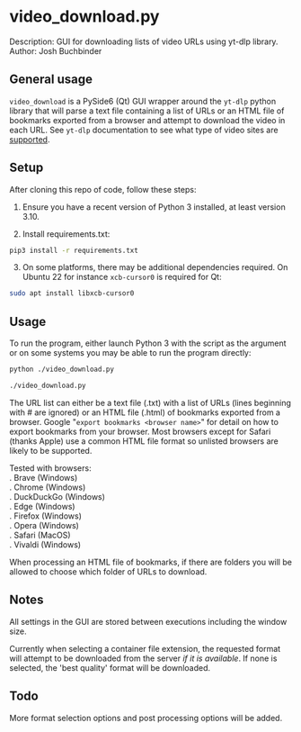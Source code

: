 # video_download.py  

Description: GUI for downloading lists of video URLs using yt-dlp library.
Author: Josh Buchbinder

## General usage  

`video_download` is a PySide6 (Qt) GUI wrapper around the `yt-dlp`
python library that will parse a text file containing a list of URLs
or an HTML file of bookmarks exported from a browser and attempt to
download the video in each URL. See `yt-dlp` documentation to see
what type of video sites are
[supported](https://github.com/yt-dlp/yt-dlp/blob/master/supportedsites.md).

## Setup  

After cloning this repo of code, follow these steps:  

1. Ensure you have a recent version of Python 3 installed, at least
version 3.10.

2. Install requirements.txt:  

```bash
pip3 install -r requirements.txt
```

3. On some platforms, there may be additional dependencies required. On
Ubuntu 22 for instance `xcb-cursor0` is required for Qt:  

```bash
sudo apt install libxcb-cursor0
```

## Usage  

To run the program, either launch Python 3 with the script as the argument or
on some systems you may be able to run the program directly:  

```bash
python ./video_download.py
```

```bash
./video_download.py
```

The URL list can either be a text file (.txt) with a list of URLs (lines
beginning with # are ignored) or an HTML file (.html) of bookmarks exported
from a browser.
Google "`export bookmarks <browser name>`" for detail on how to export
bookmarks from your browser. Most browsers except for Safari (thanks Apple)
use a common HTML file format so unlisted browsers are likely to be
supported.  

Tested with browsers:  
. Brave (Windows)  
. Chrome (Windows)  
. DuckDuckGo (Windows)  
. Edge (Windows)  
. Firefox (Windows)  
. Opera (Windows)  
. Safari (MacOS)  
. Vivaldi (Windows)  

When processing an HTML file of bookmarks, if there are folders you will be
allowed to choose which folder of URLs to download.  

## Notes  

All settings in the GUI are stored between executions including the window size.  

Currently when selecting a container file extension, the requested format will
attempt to be downloaded from the server _if it is available_. If none is selected,
the 'best quality' format will be downloaded.  

## Todo  

More format selection options and post processing options will be added.  
